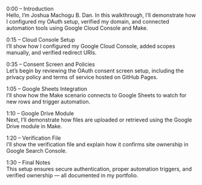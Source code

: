 0:00 – Introduction  
Hello, I’m Joshua Machogu B. Dan. In this walkthrough, I’ll demonstrate how I configured my OAuth setup, verified my domain, and connected automation tools using Google Cloud Console and Make.

0:15 – Cloud Console Setup  
I’ll show how I configured my Google Cloud Console, added scopes manually, and verified redirect URIs.

0:35 – Consent Screen and Policies  
Let’s begin by reviewing the OAuth consent screen setup, including the privacy policy and terms of service hosted on GitHub Pages.

1:05 – Google Sheets Integration  
I’ll show how the Make scenario connects to Google Sheets to watch for new rows and trigger automation.

1:10 – Google Drive Module  
Next, I’ll demonstrate how files are uploaded or retrieved using the Google Drive module in Make.

1:20 – Verification File  
I’ll show the verification file and explain how it confirms site ownership in Google Search Console.

1:30 – Final Notes  
This setup ensures secure authentication, proper automation triggers, and verified ownership — all documented in my portfolio.
